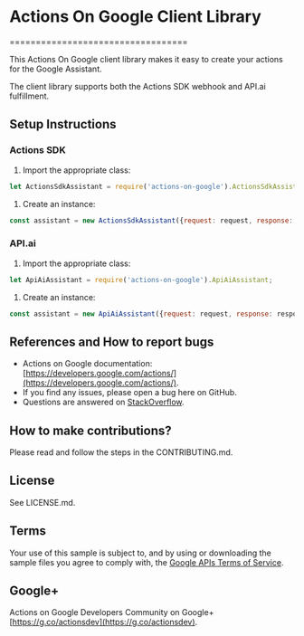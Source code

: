 # Actions On Google Client Library
==================================

This Actions On Google client library makes it easy to create your actions for the Google Assistant.

The client library supports both the Actions SDK webhook and API.ai fulfillment.

## Setup Instructions

### Actions SDK
 1. Import the appropriate class: 

 ```javascript
 let ActionsSdkAssistant = require('actions-on-google').ActionsSdkAssistant;
 ```

 1. Create an instance: 

 ```javascript
 const assistant = new ActionsSdkAssistant({request: request, response: response});
 ```

### API.ai
 1. Import the appropriate class:

 ```javascript
 let ApiAiAssistant = require('actions-on-google').ApiAiAssistant;
 ```

 1. Create an instance:

 ```javascript
 const assistant = new ApiAiAssistant({request: request, response: response});
 ```

## References and How to report bugs
* Actions on Google documentation: [https://developers.google.com/actions/](https://developers.google.com/actions/).
* If you find any issues, please open a bug here on GitHub.
* Questions are answered on [StackOverflow](https://stackoverflow.com/questions/tagged/actions-on-google).

## How to make contributions?
Please read and follow the steps in the CONTRIBUTING.md.

## License
See LICENSE.md.

## Terms
Your use of this sample is subject to, and by using or downloading the sample files you agree to comply with, the [Google APIs Terms of Service](https://developers.google.com/terms/).

## Google+
Actions on Google Developers Community on Google+ [https://g.co/actionsdev](https://g.co/actionsdev).
